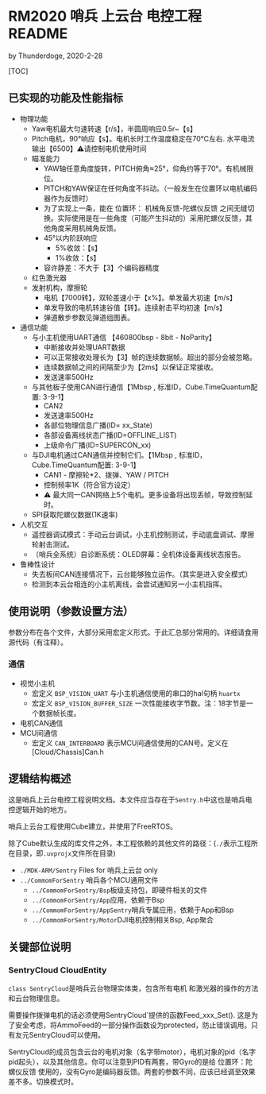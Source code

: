 # RM2020 哨兵 上云台 电控工程 README

by Thunderdoge, 2020-2-28

[TOC]



## 已实现的功能及性能指标

- 物理功能
  - Yaw电机最大匀速转速【r/s】，半圆周响应0.5r~【s】
  - Pitch电机，90°响应【s】。电机长时工作温度稳定在70℃左右. 水平电流输出【6500】:warning:请控制电机使用时间
  - 瞄准能力
    - YAW轴任意角度旋转，PITCH俯角≈25°，仰角约等于70°。有机械限位。
    - PITCH和YAW保证在任何角度不抖动。（一般发生在位置环以电机编码器作为反馈时）
    - 为了实现上一条，能在 位置环： 机械角反馈-陀螺仪反馈 之间无缝切换。实际使用是在一些角度（可能产生抖动的）采用陀螺仪反馈，其他角度采用机械角反馈。
    - 45°以内阶跃响应
      - 5%收敛：【s】
      - 1%收敛：【s】
    - 容许静差：不大于【3】个编码器精度
  - 红色激光器
  - 发射机构，摩擦轮
    - 电机【7000转】，双轮差速小于【x%】。单发最大初速【m/s】
    - 单发导致的电机转速谷值【转】。连续射击平均初速【m/s】
    - 弹道散步参数见弹道组图表。
- 通信功能
  - 与小主机使用UART通信 【460800bsp - 8bit - NoParity】
    - 中断接收并处理UART数据
    - 可以正常接收处理长为【3】帧的连续数据帧。超出的部分会被忽略。
    - 连续数据帧之间的间隔至少为【2ms】以保证正常接收。
    - 发送速率500Hz
  - 与其他板子使用CAN进行通信【1Mbsp , 标准ID，Cube.TimeQuantum配置: 3-9-1】
    - CAN2
    - 发送速率500Hz
    - 各部位物理信息广播(ID= xx_State)
    - 各部设备离线状态广播(ID=OFFLINE_LIST)
    - 上级命令广播(ID=SUPERCON_xx)
  - 与DJI电机通过CAN通信并控制它们。【1Mbsp , 标准ID，Cube.TimeQuantum配置: 3-9-1】
    - CAN1 - 摩擦轮*2、拨弹、YAW / PITCH
    - 控制频率1K（符合官方设定）
    - :warning: 最大同一CAN网络上5个电机。更多设备将出现丢帧，导致控制延时。
  - SPI获取陀螺仪数据(1K速率)
- 人机交互
  - 遥控器调试模式：手动云台调试，小主机控制测试，手动底盘调试、摩擦轮射击测试。
  - （哨兵全系统）自诊断系统：OLED屏幕：全机体设备离线状态报告。
- 鲁棒性设计
  - 失去板间CAN连接情况下，云台能够独立运作。（其实是进入安全模式）
  - 检测到本云台相连的小主机离线，会尝试通知另一小主机指挥。

## 使用说明（参数设置方法）

参数分布在各个文件，大部分采用宏定义形式。于此汇总部分常用的。详细请食用源代码（有注释）。

### 通信

- 视觉小主机
  - 宏定义 `BSP_VISION_UART` 与小主机通信使用的串口的hal句柄 `huartx`
  - 宏定义 `BSP_VISION_BUFFER_SIZE` 一次性能接收字节数。注：18字节是一个数据帧长度。
- 电机CAN通信
- MCU间通信
  - 宏定义 `CAN_INTERBOARD` 表示MCU间通信使用的CAN号。定义在[Cloud/Chassis]Can.h

## 逻辑结构概述

这是哨兵上云台电控工程说明文档。本文件应当存在于`Sentry.h`中这也是哨兵电控逻辑开始的地方。

哨兵上云台工程使用Cube建立，并使用了FreeRTOS。

除了Cube默认生成的库文件之外，本工程依赖的其他文件的路径：(`./`表示工程所在目录，即`.uvprojx`文件所在目录)

- `./MDK-ARM/Sentry` Files for 哨兵上云台 only
- `../CommomForSentry` 哨兵各个MCU通用文件
  - `../CommomForSentry/Bsp`板级支持包，即硬件相关的文件
  - `../CommomForSentry/App`应用，依赖于Bsp
  - `../CommomForSentry/AppSentry`哨兵专属应用，依赖于App和Bsp
  - `../CommomForSentry/Motor`DJI电机控制相关Bsp, App聚合

## 关键部位说明

### SentryCloud CloudEntity

`class SentryCloud`是哨兵云台物理实体类，包含所有电机 和激光器的操作的方法和云台物理信息。

需要操作拨弹电机的话必须使用SentryCloud`提供的函数Feed_xxx_Set(). 这是为了安全考虑，将AmmoFeed的一部分操作函数设为protected，防止错误调用。只有友元SentryCloud可以使用。

SentryCloud的成员包含云台的电机对象（名字带motor），电机对象的pid（名字pid起头），以及其他信息。你可以注意到PID有两套，带Gyro的是给 位置环：陀螺仪反馈 使用的，没有Gyro是编码器反馈。两套的参数不同，应该已经调至效果差不多。切换模式时。

